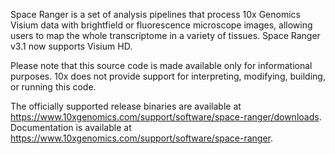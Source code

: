 Space Ranger is a set of analysis pipelines that process 10x Genomics Visium data with brightfield or fluorescence microscope images, allowing users to map the whole transcriptome in a variety of tissues. Space Ranger v3.1 now supports Visium HD.

Please note that this source code is made available only for informational purposes. 10x does not provide support for interpreting, modifying, building, or running this code.

The officially supported release binaries are available at <https://www.10xgenomics.com/support/software/space-ranger/downloads>. Documentation is available at <https://www.10xgenomics.com/support/software/space-ranger>.
